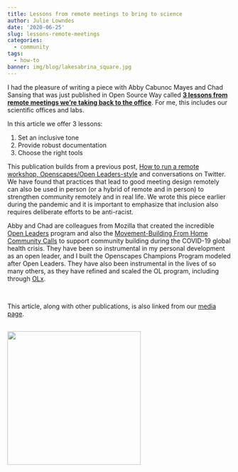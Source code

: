 ```yaml
---
title: Lessons from remote meetings to bring to science
author: Julie Lowndes
date: '2020-06-25'
slug: lessons-remote-meetings
categories:
  - community 
tags:
  - how-to
banner: img/blog/lakesabrina_square.jpg
---
```


I had the pleasure of writing a piece with Abby Cabunoc Mayes and Chad Sansing that was just published in Open Source Way called [**3 lessons from remote meetings we’re taking back to the office**](https://opensource.com/article/20/6/remote-meetings). For me, this includes our scientific offices and labs.  

In this article we offer 3 lessons:

1. Set an inclusive tone
2. Provide robust documentation
3. Choose the right tools

This publication builds from a previous post, [How to run a remote workshop, Openscapes/Open Leaders-style](https://www.openscapes.org/blog/2020/03/11/how-to-run-a-remote-workshop/) and conversations on Twitter. We have found that practices that lead to good meeting design remotely can also be used in person (or a hybrid of remote and in person) to strengthen community remotely and in real life. We wrote this piece earlier during the pandemic and it is important to emphasize that inclusion also requires deliberate efforts to be anti-racist.

Abby and Chad are colleagues from Mozilla that created the incredible [Open Leaders](https://foundation.mozilla.org/en/blog/online-meeting-tips/) program and also the  [Movement-Building From Home Community Calls](https://foundation.mozilla.org/en/blog/new-movement-building-home-community-calls/) to support community building during the COVID-19 global health crisis. They have been so instrumental in my personal development as an open leader, and I built the Openscapes Champions Program modeled after Open Leaders. They have also been instrumental in the lives of so many others, as they have refined and scaled the OL program, including through [OLx](https://docs.google.com/presentation/d/13NAGmqP_Fb2qjBKePGVZe7awtwnFKZUHtPz8mqbYtsE/present?token=AC4w5Vjf0u1Jtdi7vB3udA5O-S5wIuJuwA%3A1582781847727&includes_info_params=1&eisi=CPP7qe6B8ecCFc8OJAode38EqA#slide=id.g25275a8168_0_260). 

<br>

This article, along with other publications, is also linked from our [media page](https://openscapes.org/media). 

<br>
  <img src="/img/blog/lakesabrina_square.jpg" width="300px"></a>
<br>
